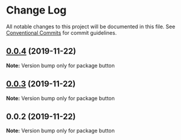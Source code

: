 # Change Log

All notable changes to this project will be documented in this file.
See [Conventional Commits](https://conventionalcommits.org) for commit guidelines.

## [0.0.4](https://github.com/vichanse/semver-libs/compare/button@0.0.3...button@0.0.4) (2019-11-22)

**Note:** Version bump only for package button





## [0.0.3](https://github.com/vichanse/semver-libs/compare/button@0.0.2...button@0.0.3) (2019-11-22)

**Note:** Version bump only for package button





## 0.0.2 (2019-11-22)

**Note:** Version bump only for package button
